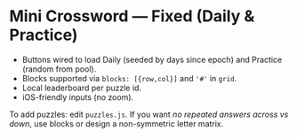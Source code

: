 # Mini Crossword — Fixed (Daily & Practice)
- Buttons wired to load Daily (seeded by days since epoch) and Practice (random from pool).
- Blocks supported via `blocks: [{row,col}]` and `'#'` in `grid`.
- Local leaderboard per puzzle id.
- iOS-friendly inputs (no zoom).

To add puzzles: edit `puzzles.js`. If you want *no repeated answers across vs down*, use blocks or design a non-symmetric letter matrix.
